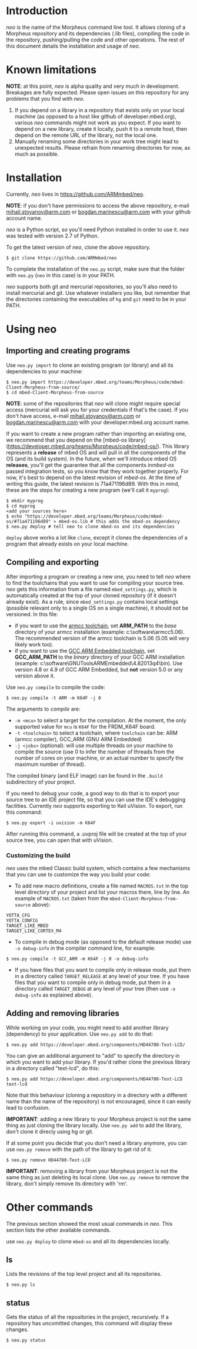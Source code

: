 # Introduction

*neo* is the name of the Morpheus command line tool.
It allows cloning of a Morpheus repository and its dependencies (.lib files), compiling the code in the repository, pushing/pulling the code and other operations.
The rest of this document details the installation and usage of *neo*.

# Known limitations

**NOTE**: at this point, *neo* is alpha quality and very much in development. Breakages are fully expected. Please open issues on this repository for any problems that you find with *neo*.

1. If you depend on a library in a repository that exists only on your local machine (as opposed to a host like github of developer.mbed.org), various *neo* commands might not work as you expect. If you want to depend on a new library, create it locally, push it to a remote host, then depend on the remote URL of the library, not the local one.
1. Manually renaming some directories in your work tree might lead to unexpected results. Please refrain from renaming directories for now, as much as possible.

# Installation

Currently, *neo* lives in https://github.com/ARMmbed/neo.

**NOTE**: if you don't have permissions to access the above repository, e-mail mihail.stoyanov@arm.com or bogdan.marinescu@arm.com with your github account name.

*neo* is a Python script, so you'll need Python installed in order to use it. *neo* was tested with version 2.7 of Python.

To get the latest version of *neo*, clone the above repository.

```
$ git clone https://github.com/ARMmbed/neo
```

To complete the installation of the `neo.py` script, make sure that the folder with `neo.py` (`neo` in this case) is in your PATH.

*neo* supports both git and mercurial repositories, so you'll also need to install mercurial and git. Use whatever installers you like, but remember that the directories containing the executables of `hg` and `git` need to be in your PATH.

# Using neo

## Importing and creating programs

Use `neo.py import` to clone an existing program (or library) and all its dependencies to your machine:

```
$ neo.py import https://developer.mbed.org/teams/Morpheus/code/mbed-Client-Morpheus-from-source/
$ cd mbed-Client-Morpheus-from-source
```

**NOTE**: some of the repositories that *neo* will clone might require special access (mercurial will ask you for your credentials if that's the case). If you don't have access, e-mail mihail.stoyanov@arm.com or bogdan.marinescu@arm.com with your developer.mbed.org account name.

If you want to create a new program rather than importing an existing one, we recommend that you depend on the [mbed-os library] (https://developer.mbed.org/teams/Morpheus/code/mbed-os/). This library represents a **release** of mbed OS and will pull in all the components of the OS (and its build system). In the future, when we'll introduce mbed OS **releases**, you'll get the guarantee that all the components in*mbed-os* passed integration tests, so you know that they work together properly. For now, it's best to depend on the latest revision of *mbed-os*. At the time of writing this guide, the latest revision is 71a471196d89. With this in mind, these are the steps for creating a new program (we'll call it `myprog`):

```
$ mkdir myprog
$ cd myprog
<add your sources here>
$ echo "https://developer.mbed.org/teams/Morpheus/code/mbed-os/#71a471196d89" > mbed-os.lib # this adds the mbed-os dependency
$ neo.py deploy # tell neo to clone mbed-os and its dependencies
```

`deploy` above works a lot like `clone`, except it clones the dependencies of a program that already exists on your local machine.

## Compiling and exporting

After importing a program or creating a new one, you need to tell *neo* where to find the toolchains that you want to use for compiling your source tree. *neo* gets this information from a file named `mbed_settings.py`, which is automatically created at the top of your cloned repository (if it doesn't already exist). As a rule, since `mbed_settings.py` contains local settings (possible relevant only to a single OS on a single machine), it should not be versioned. In this file:

-   if you want to use the [armcc toolchain](https://developer.arm.com/products/software-development-tools/compilers/arm-compiler-5/downloads), set **ARM_PATH** to the *base* directory of your armcc installation (example: c:\software\armcc5.06). The recommended version of the armcc toolchain is 5.06 (5.05 will very likely work too).
-   if you want to use the [GCC ARM Embedded toolchain](https://launchpad.net/gcc-arm-embedded), set **GCC_ARM_PATH** to the *binary* directory of your GCC ARM installation (example: c:\software\GNUToolsARMEmbedded\4.82013q4\bin). Use version 4.8 or 4.9 of GCC ARM Embedded, but **not** version 5.0 or any version above it.

Use `neo.py compile` to compile the code:

```
$ neo.py compile -t ARM -m K64F -j 0
```

The arguments to *compile* are:

-   `-m <mcu>` to select a target for the compilation. At the moment, the only supported value for `mcu` is `K64F` for the FRDM_K64F board.
-   `-t <toolchain>` to select a toolchain, where `toolchain` can be: ARM (armcc compiler), GCC_ARM (GNU ARM Embedded)
-   `-j <jobs>` (optional): will use multiple threads on your machine to compile the source (use 0 to infer the number of threads from the number of cores on your machine, or an actual number to specify the maximum number of thread).

The compiled binary (and ELF image) can be found in the `.build` subdirectory of your project.

If you need to debug your code, a good way to do that is to export your source tree to an IDE project file, so that you can use the IDE's debugging facilities. Currently *neo* supports exporting to Keil uVision. To export, run this command:

```
$ neo.py export -i uvision -m K64F
```

After running this command, a .uvproj file will be created at the top of your source tree, you can open that with uVision.

### Customizing the build

*neo* uses the mbed Classic build system, which contains a few mechanisms that you can use to customize the way you build your code:

- To add new macro definitions, create a file named `MACROS.txt` in the top level directory of your project and list your macros there, line by line. An example of `MACROS.txt` (taken from the `mbed-Client-Morpheus-from-source` above):

```
YOTTA_CFG
YOTTA_CONFIG
TARGET_LIKE_MBED
TARGET_LIKE_CORTEX_M4
```

- To compile in debug mode (as opposed to the default release mode) use `-o debug-info` in the compiler command line, for example:

```
$ neo.py compile -t GCC_ARM -m K64F -j 0 -o debug-info
```

- If you have files that you want to compile only in release mode, put them in a directory called `TARGET_RELEASE` at any level of your tree. If you have files that you want to compile only in debug mode, put them in a directory called `TARGET_DEBUG` at any level of your tree (then use `-o debug-info` as explained above).

## Adding and removing libraries

While working on your code, you might need to add another library (dependency) to your application. Use `neo.py add` to do that:

```
$ neo.py add https://developer.mbed.org/components/HD44780-Text-LCD/
```

You can give an additional argument to "add" to specify the directory in which you want to add your library. If you'd rather clone the previous library in a directory called "text-lcd", do this:

```
$ neo.py add https://developer.mbed.org/components/HD44780-Text-LCD text-lcd
```

Note that this behaviour (cloning a repository in a directory with a different name than the name of the repository) is not encouraged, since it can easily lead to confusion.

**IMPORTANT**: adding a new library to your Morpheus project is not the same thing as just cloning the library locally. Use `neo.py add` to add the library, don't clone it direcly using hg or git.

If at some point you decide that you don't need a library anymore, you can use `neo.py remove` with the path of the library to get rid of it:

```
$ neo.py remove HD44780-Text-LCD
```

**IMPORTANT**: removing a library from your Morpheus project is not the same thing as just deleting its local clone. Use `neo.py remove` to remove the library, don't simply remove its directory with 'rm'.

# Other commands

The previous section showed the most usual commands in *neo*. This section lists the other available commands.

use `neo.py deploy` to clone `mbed-os` and all its dependencies locally.

## ls

Lists the revisions of the top level project and all its repositories.

```
$ neo.py ls
```

## status

Gets the status of all the repositories in the project, recursively. If a repository has uncomitted changes, this command will display these changes.

```
$ neo.py status
```


